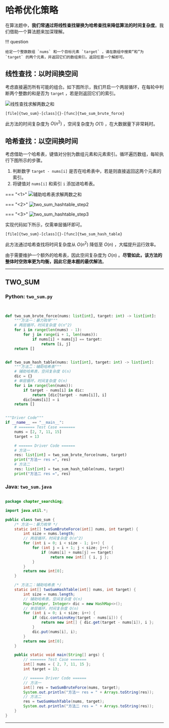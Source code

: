 # 哈希优化策略

在算法题中，**我们常通过将线性查找替换为哈希查找来降低算法的时间复杂度**。我们借助一个算法题来加深理解。

!!! question

    给定一个整数数组 `nums` 和一个目标元素 `target` ，请在数组中搜索“和”为 `target` 的两个元素，并返回它们的数组索引。返回任意一个解即可。

## 线性查找：以时间换空间

考虑直接遍历所有可能的组合。如下图所示，我们开启一个两层循环，在每轮中判断两个整数的和是否为 `target` ，若是则返回它们的索引。

![线性查找求解两数之和](replace_linear_by_hashing.assets/two_sum_brute_force.png)

```src
[file]{two_sum}-[class]{}-[func]{two_sum_brute_force}
```

此方法的时间复杂度为 $O(n^2)$ ，空间复杂度为 $O(1)$ ，在大数据量下非常耗时。

## 哈希查找：以空间换时间

考虑借助一个哈希表，键值对分别为数组元素和元素索引。循环遍历数组，每轮执行下图所示的步骤。

1. 判断数字 `target - nums[i]` 是否在哈希表中，若是则直接返回这两个元素的索引。
2. 将键值对 `nums[i]` 和索引 `i` 添加进哈希表。

=== "<1>"
    ![辅助哈希表求解两数之和](replace_linear_by_hashing.assets/two_sum_hashtable_step1.png)

=== "<2>"
    ![two_sum_hashtable_step2](replace_linear_by_hashing.assets/two_sum_hashtable_step2.png)

=== "<3>"
    ![two_sum_hashtable_step3](replace_linear_by_hashing.assets/two_sum_hashtable_step3.png)

实现代码如下所示，仅需单层循环即可。

```src
[file]{two_sum}-[class]{}-[func]{two_sum_hash_table}
```

此方法通过哈希查找将时间复杂度从 $O(n^2)$ 降低至 $O(n)$ ，大幅提升运行效率。

由于需要维护一个额外的哈希表，因此空间复杂度为 $O(n)$ 。**尽管如此，该方法的整体时空效率更为均衡，因此它是本题的最优解法**。



-----------------------------------------------------------------

## TWO_SUM
### Python: `two_sum.py`
```python


def two_sum_brute_force(nums: list[int], target: int) -> list[int]:
    """方法一：暴力枚举"""
    # 两层循环，时间复杂度 O(n^2)
    for i in range(len(nums) - 1):
        for j in range(i + 1, len(nums)):
            if nums[i] + nums[j] == target:
                return [i, j]
    return []


def two_sum_hash_table(nums: list[int], target: int) -> list[int]:
    """方法二：辅助哈希表"""
    # 辅助哈希表，空间复杂度 O(n)
    dic = {}
    # 单层循环，时间复杂度 O(n)
    for i in range(len(nums)):
        if target - nums[i] in dic:
            return [dic[target - nums[i]], i]
        dic[nums[i]] = i
    return []


"""Driver Code"""
if __name__ == "__main__":
    # ======= Test Case =======
    nums = [2, 7, 11, 15]
    target = 13

    # ====== Driver Code ======
    # 方法一
    res: list[int] = two_sum_brute_force(nums, target)
    print("方法一 res =", res)
    # 方法二
    res: list[int] = two_sum_hash_table(nums, target)
    print("方法二 res =", res)
```

### Java: `two_sum.java`
```java

package chapter_searching;

import java.util.*;

public class two_sum {
    /* 方法一：暴力枚举 */
    static int[] twoSumBruteForce(int[] nums, int target) {
        int size = nums.length;
        // 两层循环，时间复杂度 O(n^2)
        for (int i = 0; i < size - 1; i++) {
            for (int j = i + 1; j < size; j++) {
                if (nums[i] + nums[j] == target)
                    return new int[] { i, j };
            }
        }
        return new int[0];
    }

    /* 方法二：辅助哈希表 */
    static int[] twoSumHashTable(int[] nums, int target) {
        int size = nums.length;
        // 辅助哈希表，空间复杂度 O(n)
        Map<Integer, Integer> dic = new HashMap<>();
        // 单层循环，时间复杂度 O(n)
        for (int i = 0; i < size; i++) {
            if (dic.containsKey(target - nums[i])) {
                return new int[] { dic.get(target - nums[i]), i };
            }
            dic.put(nums[i], i);
        }
        return new int[0];
    }

    public static void main(String[] args) {
        // ======= Test Case =======
        int[] nums = { 2, 7, 11, 15 };
        int target = 13;

        // ====== Driver Code ======
        // 方法一
        int[] res = twoSumBruteForce(nums, target);
        System.out.println("方法一 res = " + Arrays.toString(res));
        // 方法二
        res = twoSumHashTable(nums, target);
        System.out.println("方法二 res = " + Arrays.toString(res));
    }
}
```




-----------------------------------------------------------------

